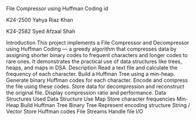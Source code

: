 File Compressor using Huffman Coding
id	

K24-2500	Yahya Riaz Khan


K24-2582	Syed Afzaal Shah

Introduction
This project implements a File Compressor and Decompressor using Huffman Coding — a greedy algorithm that compresses data by assigning shorter binary codes to frequent characters and longer codes to rare ones. It demonstrates the practical use of data structures like trees, heaps, and maps in DSA.
Description
Read a text file and calculate the frequency of each character.
Build a Huffman Tree using a min-heap.
Generate binary Huffman codes for each character.
Encode and compress the file using these codes.
Store data for decompression and reconstruct the original file.
Display compression ratio and performance.
Data Structures Used
Data Structure	Use
Map	Store character frequencies
Min-Heap	Build Huffman Tree
Binary Tree	Represent encoding structure
String / Vector	Store Huffman codes
File Streams	Handle file I/O
